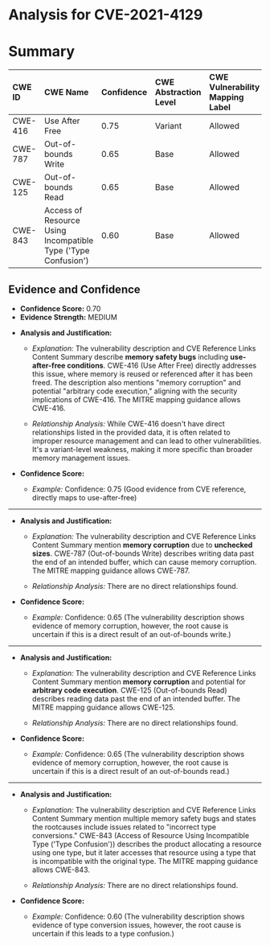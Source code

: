 # Analysis for CVE-2021-4129

# Summary
| CWE ID  | CWE Name                                                                                                                              | Confidence | CWE Abstraction Level | CWE Vulnerability Mapping Label | CWE-Vulnerability Mapping Notes |
| :-------- | :------------------------------------------------------------------------------------------------------------------------------------- | :---------- | :---------------------- | :------------------------------ | :------------------------------ |
| CWE-416 | Use After Free                                                                                                                        | 0.75        | Variant                 | Allowed                         | Primary CWE                   |
| CWE-787 | Out-of-bounds Write                                                                                                                        | 0.65       | Base                  | Allowed                         | Secondary Candidate                   |
| CWE-125 | Out-of-bounds Read                                                                                                                        | 0.65        | Base                  | Allowed                         | Secondary Candidate                  |
| CWE-843 | Access of Resource Using Incompatible Type ('Type Confusion')                                                                               | 0.60        | Base                  | Allowed                         | Secondary Candidate                  |

## Evidence and Confidence

*   **Confidence Score:** 0.70
*   **Evidence Strength:** MEDIUM

- **Analysis and Justification:**
  - *Explanation:* The vulnerability description and CVE Reference Links Content Summary describe **memory safety bugs** including **use-after-free conditions**. CWE-416 (Use After Free) directly addresses this issue, where memory is reused or referenced after it has been freed. The description also mentions "memory corruption" and potential "arbitrary code execution," aligning with the security implications of CWE-416. The MITRE mapping guidance allows CWE-416.
  
  - *Relationship Analysis:* While CWE-416 doesn't have direct relationships listed in the provided data, it is often related to improper resource management and can lead to other vulnerabilities. It's a variant-level weakness, making it more specific than broader memory management issues.

- **Confidence Score:**
  - *Example:* Confidence: 0.75 (Good evidence from CVE reference, directly maps to use-after-free)

---

- **Analysis and Justification:**
  - *Explanation:* The vulnerability description and CVE Reference Links Content Summary mention **memory corruption** due to **unchecked sizes**. CWE-787 (Out-of-bounds Write) describes writing data past the end of an intended buffer, which can cause memory corruption. The MITRE mapping guidance allows CWE-787.

  - *Relationship Analysis:* There are no direct relationships found.

- **Confidence Score:**
  - *Example:* Confidence: 0.65 (The vulnerability description shows evidence of memory corruption, however, the root cause is uncertain if this is a direct result of an out-of-bounds write.)

---

- **Analysis and Justification:**
  - *Explanation:* The vulnerability description and CVE Reference Links Content Summary mention **memory corruption** and potential for **arbitrary code execution**. CWE-125 (Out-of-bounds Read) describes reading data past the end of an intended buffer. The MITRE mapping guidance allows CWE-125.

  - *Relationship Analysis:* There are no direct relationships found.

- **Confidence Score:**
  - *Example:* Confidence: 0.65 (The vulnerability description shows evidence of memory corruption, however, the root cause is uncertain if this is a direct result of an out-of-bounds read.)

---

- **Analysis and Justification:**
  - *Explanation:* The vulnerability description and CVE Reference Links Content Summary mention multiple memory safety bugs and states the rootcauses include issues related to "incorrect type conversions." CWE-843 (Access of Resource Using Incompatible Type ('Type Confusion')) describes the product allocating a resource using one type, but it later accesses that resource using a type that is incompatible with the original type. The MITRE mapping guidance allows CWE-843.

  - *Relationship Analysis:* There are no direct relationships found.

- **Confidence Score:**
  - *Example:* Confidence: 0.60 (The vulnerability description shows evidence of type conversion issues, however, the root cause is uncertain if this leads to a type confusion.)
